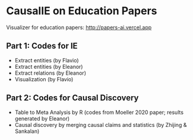 # CausalIE on Education Papers

Visualizer for education papers: http://papers-ai.vercel.app

## Part 1: Codes for IE

- Extract entities (by Flavio)
- Extract entities (by Eleanor)
- Extract relations (by Eleanor)
- Visualization (by Flavio)

## Part 2: Codes for Causal Discovery

- Table to Meta Analysis by R (codes from Moeller 2020 paper; results generated by Eleanor)
- Causal discovery by merging causal claims and statistics (by Zhijing & Sankalan)

